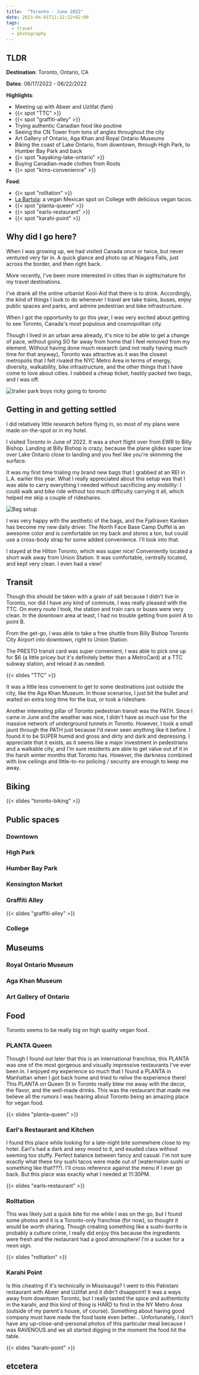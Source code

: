 ```yaml
---
title:  "Toronto - June 2022"
date: 2023-04-01T11:22:22+02:00
tags:
  - travel
  - photography
---
```



## TLDR

**Destination**: Toronto, Ontario, CA

**Dates**: 06/17/2022 - 06/22/2022

**Highlights**:

- Meeting up with Abeer and Uzlifat (fam)
- {{< spot "TTC" >}}
- {{< spot "graffiti-alley" >}}
- Trying authentic Canadian food like poutine
- Seeing the CN Tower from tons of angles throughout the city
- Art Gallery of Ontario, Aga Khan and Royal Ontario Museums
- Biking the coast of Lake Ontario, from downtown, through High Park, to Humber Bay Park and back
- {{< spot "kayaking-lake-ontario" >}}
- Buying Canadian-made clothes from Roots
- {{< spot "kims-convenience" >}}

**Food**:

- {{< spot "rolltation" >}}
- [La Bartola](https://www.google.com/maps/place/La+Bartola/@43.6558125,-79.4220368,15.64z/data=!4m6!3m5!1s0x882b35cc07b2d713:0x253d63b76861b7ee!8m2!3d43.655437!4d-79.4135957!16s%2Fg%2F11j8rf5d1b): a vegan Mexican spot on College with delicious vegan tacos.
- {{< spot "planta-queen" >}}
- {{< spot "earls-restaurant" >}}
- {{< spot "karahi-point" >}}

## Why did I go here?

When I was growing up, we had visited Canada once or twice, but never ventured very far in. A quick glance and photo op at Niagara Falls, just across the border, and then right back.

More recently, I've been more interested in cities than in sights/nature for my travel destinations.

I've drank all the online urbanist Kool-Aid that there is to drink. Accordingly, the kind of things I look to do whenever I travel are take trains, buses, enjoy public spaces and parks, and admire pedestrian and bike infrastructure.

When I got the opportunity to go this year, I was very excited about getting to see Toronto, Canada's most populous and cosmopolitan city.

Though I lived in an urban area already, it's nice to be able to get a change of pace, without going SO far away from home that I feel removed from my element. Without having done much research (and not really having much time for that anyway), Toronto was attractive as it was the closest metropolis that I felt rivaled the NYC Metro Area in terms of energy, diversity, walkability, bike infrastructure, and the other things that I have come to love about cities. I nabbed a cheap ticket, hastily packed two bags, and I was off.

![trailer park boys ricky going to toronto](https://media.tenor.com/KLIHS9L5PfkAAAAd/on-my-way-trailer-park-boys.gif)

## Getting in and getting settled

I did relatively little research before flying in, so most of my plans were made on-the-spot or in my hotel.

I visited Toronto in June of 2022. It was a short flight over from EWR to Billy Bishop. Landing at Billy Bishop is crazy, because the plane glides super low over Lake Ontario close to landing and you feel like you're skimming the surface.

It was my first time trialing my brand new bags that I grabbed at an REI in L.A. earlier this year. What I really appreciated about this setup was that I was able to carry everything I needed without sacrificing any mobility: I could walk and bike ride without too much difficulty carrying it all, which helped me skip a couple of rideshares.

![Bag setup](./bags.jpg)

I was very happy with the aesthetic of the bags, and the Fjallraven Kanken has become my new daily driver. The North Face Base Camp Duffel is an awesome color and is comfortable on my back and stores a ton, but could use a cross-body strap for some added convenience. I'll look into that.

I stayed at the Hilton Toronto, which was super nice! Conveniently located a short walk away from Union Station. It was comfortable, centrally located,
and kept very clean. I even had a view!

## Transit

Though this should be taken with a grain of salt because I didn't live in Toronto, nor did I have any kind of commute, I was really pleased with the TTC.
On every route I took, the station and train cars or buses were very clean. In the downtown area at least, I had no trouble getting from point A to point B.

From the get-go, I was able to take a free shuttle from Billy Bishop Toronto City Airport into downtown, right to Union Station.

The PRESTO transit card was super convenient, I was able to pick one up for $6 (a little pricey but it's definitely better than a MetroCard) at a TTC subway station, and reload it as needed.

{{< slides "TTC" >}}

It was a little less convenient to get to some destinations just outside the city, like the Aga Khan Museum. In those scenarios, I just bit the bullet and waited an extra long time for the bus, or took a rideshare.

Another interesting pillar of Toronto pedestrian transit was the PATH. Since I came in June and the weather was nice, I didn't have as much use for the massive network of underground tunnels in Toronto. However, I took a small jaunt through the PATH just because I'd never seen anything like it before. I found it to be SUPER humid and gross and dirty and dark and depressing. I appreciate that it exists, as it seems like a major investment in pedestrians and a walkable city, and I'm sure residents are able to get value out of it in the harsh winter months that Toronto has. However, the darkness combined with low ceilings and little-to-no policing / security are enough to keep me away.

## Biking

{{< slides "toronto-biking" >}}

## Public spaces

### Downtown

### High Park

### Humber Bay Park

### Kensington Market

### Graffiti Alley

{{< slides "graffiti-alley" >}}

### College

## Museums

### Royal Ontario Museum

### Aga Khan Museum

### Art Gallery of Ontario

## Food

Toronto seems to be really big on high quality vegan food.

### PLANTA Queen

Though I found out later that this is an international franchise, this PLANTA was one of the most gorgeous and visually impressive restaurants I've ever been in. I enjoyed my experience so much that I found a PLANTA in Manhattan when I got back home and tried to relive the experience there! This PLANTA on Queen St in Toronto really blew me away with the decor, the flavor, and the well-made drinks. This was the restaurant that made me believe all the rumors I was hearing about Toronto being an amazing place for vegan food.

{{< slides "planta-queen" >}}

### Earl's Restaurant and Kitchen

I found this place while looking for a late-night bite somewhere close to my hotel. Earl's had a dark and sexy mood to it, and exuded class without seeming too stuffy. Perfect balance between fancy and casual. I'm not sure exactly what these tiny sushi tacos were made out of (watermelon sushi or something like that???). I'll cross reference against the menu if I ever go back. But this place was exactly what I needed at 11:30PM.

{{< slides "earls-restaurant" >}}

### Rolltation

This was likely just a quick bite for me while I was on the go, but I found some photos and it is a Toronto-only franchise (for now), so thought it would be worth sharing. Though creating something like a sushi-burrito is probably a culture crime, I really did enjoy this because the ingredients were fresh and the restaurant had a good atmosphere! I'm a sucker for a neon sign.

{{< slides "rolltation" >}}

### Karahi Point

Is this cheating if it's technically in Missisauga? I went to this Pakistani restaurant with Abeer and Uzlifat and it didn't disappoint! It was a ways away from downtown Toronto, but I really tasted the spice and authenticity in the karahi, and this kind of thing is HARD to find in the NY Metro Area 
(outside of my parent's house, of course). Something about having good company must have made the food taste even better... Unfortunately, I don't have any up-close-and-personal photos of this particular meal because I was RAVENOUS and we all started digging in the moment the food hit the table.

{{< slides "karahi-point" >}}


## etcetera